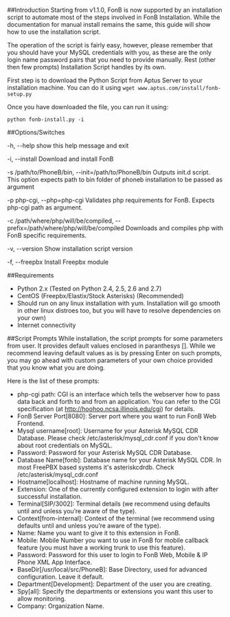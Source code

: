 ##Introduction
Starting from v1.1.0, FonB is now supported by an installation script to automate most of the steps involved in FonB Installation. While the documentation for manual install remains the same, this guide will show how to use the installation script.

The operation of the script is fairly easy, however, please remember that you should have your MySQL credentials with you, as these are the only login name password pairs that you need to provide manually. Rest (other then few prompts) Installation Script handles by its own.

First step is to download the Python Script from Aptus Server to your installation machine. You can do it using `wget www.aptus.com/install/fonb-setup.py`

Once you have downloaded the file, you can run it using:

```
python fonb-install.py -i
```

##Options/Switches
 
-h, --help show this help message and exit

-i, --install Download and install FonB

-s /path/to/PhoneB/bin, --init=/path/to/PhoneB/bin Outputs init.d script. This option expects path to bin folder of phoneb installation to be passed as argument

-p php-cgi, --php=php-cgi Validates php requirements for FonB. Expects php-cgi path as argument.

-c /path/where/php/will/be/compiled, --prefix=/path/where/php/will/be/compiled Downloads and compiles php with FonB specific requirements.

-v, --version Show installation script version

-f, --freepbx Install Freepbx module

##Requirements

* Python 2.x (Tested on Python 2.4, 2.5, 2.6 and 2.7)
* CentOS (Freepbx/Elastix/Stock Asterisks) (Recommended)
* Should run on any linux installation with yum. Installation will go smooth in other linux distroes too, but you will have to resolve dependencies on your own)
* Internet connectivity

##Script Prompts
While installation, the script prompts for some parameters from user. It provides default values enclosed in paranthesys []. While we recommend leaving default values as is by pressing Enter on such prompts, you may go ahead with custom parameters of your own choice provided that you know what you are doing.

Here is the list of these prompts:

* php-cgi path: CGI is an interface which tells the webserver how to pass data back and forth to and from an application. You can refer to the CGI specification (at http://hoohoo.ncsa.illinois.edu/cgi) for details.
* FonB Server Port[8080]: Server port where you want to run FonB Web Frontend.
* Mysql username[root]: Username for your Asterisk MySQL CDR Database. Please check /etc/asterisk/mysql_cdr.conf if you don't know about root credentials on MySQL.
* Password: Password for your Asterisk MySQL CDR Database.
* Database Name[fonb]: Database name for your Asterisk MySQL CDR. In most FreePBX based systems it's asteriskcdrdb. Check /etc/asterisk/mysql_cdr.conf
* Hostname[localhost]: Hostname of machine running MySQL.
* Extension: One of the currently configured extension to login with after successful installation.
* Terminal[SIP/3002]: Terminal details (we recommend using defaults until and unless you’re aware of the type).
* Context[from-internal]: Context of the terminal (we recommend using defaults until and unless you’re aware of the type).
* Name: Name you want to give it to this extension in FonB.
* Mobile: Mobile Number you want to use in FonB for mobile callback feature (you must have a working trunk to use this feature).
* Password: Password for this user to login to FonB Web, Mobile & IP Phone XML App Interface.
* BaseDir[/usr/local/src/PhoneB]: Base Directory, used for advanced configuration. Leave it default.
* Department[Development]: Department of the user you are creating.
* Spy[all]: Specify the departments or extensions you want this user to allow monitoring.
* Company: Organization Name.

